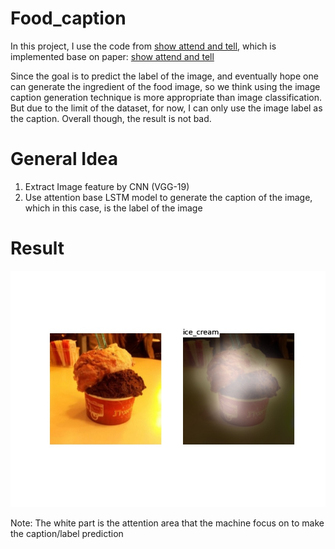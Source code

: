 # Food_caption

In this project, I use the code from [show attend and tell](https://github.com/jazzsaxmafia/show_attend_and_tell.tensorflow), which is implemented base on paper: [show attend and tell](https://arxiv.org/abs/1502.03044)

Since the goal is to predict the label of the image, and eventually hope one can generate the ingredient of the food image, so we think using the image caption generation technique is more appropriate than image classification. But due to the limit of the dataset, for now, I can only use the image label as the caption. Overall though, the result is not bad.

# General Idea

1. Extract Image feature by CNN (VGG-19)
2. Use attention base LSTM model to generate the caption of the image, which in this case, is the label of the image

# Result
![alt tag](https://github.com/1230pitchanqw/Food_caption/blob/master/Result/ice_cream293.jpg)

Note: The white part is the attention area that the machine focus on to make the caption/label prediction
